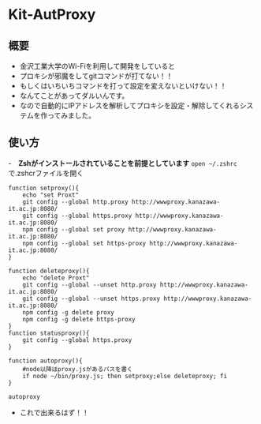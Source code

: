 # Kit-AutProxy
## 概要
- 金沢工業大学のWi-Fiを利用して開発をしていると
- プロキシが邪魔をしてgitコマンドが打てない！！
- もしくはいちいちコマンドを打って設定を変えないといけない！！
- なんてことがあってダルいんです。
- なので自動的にIPアドレスを解析してプロキシを設定・解除してくれるシステムを作ってみました。

## 使い方
-　**Zshがインストールされていることを前提としています**
```open ~/.zshrc ```で.zshcrファイルを開く
```
function setproxy(){
    echo "set Proxt"
    git config --global http.proxy http://wwwproxy.kanazawa-it.ac.jp:8080/
    git config --global https.proxy http://wwwproxy.kanazawa-it.ac.jp:8080/
    npm config --global set proxy http://wwwproxy.kanazawa-it.ac.jp:8080/
    npm config --global set https-proxy http://wwwproxy.kanazawa-it.ac.jp:8080/
}

function deleteproxy(){
    echo "delete Proxt"
    git config --global --unset http.proxy http://wwwproxy.kanazawa-it.ac.jp:8080/
    git config --global --unset https.proxy http://wwwproxy.kanazawa-it.ac.jp:8080/
    npm config -g delete proxy
    npm config -g delete https-proxy
}
function statusproxy(){
    git config --global https.proxy
}

function autoproxy(){
	#node以降はproxy.jsがあるパスを書く
    if node ~/bin/proxy.js; then setproxy;else deleteproxy; fi
}

autoproxy
```
- これで出来るはず！！

